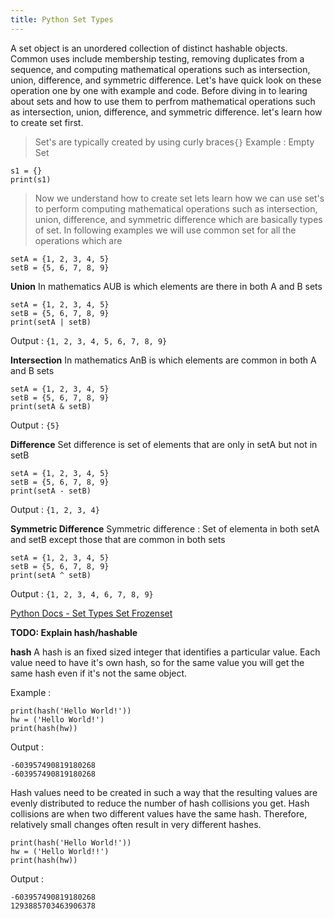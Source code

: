 ```yaml
---
title: Python Set Types
---
```

A set object is an unordered collection of distinct hashable objects. Common uses include membership testing, removing duplicates from a sequence, and computing mathematical operations such as intersection, union, difference, and symmetric difference. Let's have quick look on these operation one by one with example and code.
Before diving in to learing about sets and how to use them to perfrom mathematical operations such as intersection, union, difference, and symmetric difference. let's learn how to create set first.

> Set's are typically created by using curly braces`{}`
  Example :
  Empty Set
  ```
  s1 = {}
  print(s1)    
  ```
> Now we understand how to create set lets learn how we can use set's to perform computing mathematical operations such as intersection, union, difference, and symmetric difference which are basically types of set.
> In following examples we will use common set for all the operations which are 
```
setA = {1, 2, 3, 4, 5}
setB = {5, 6, 7, 8, 9}
```
**Union**
In mathematics AUB is which elements are there in both A and B sets

```
setA = {1, 2, 3, 4, 5}
setB = {5, 6, 7, 8, 9}
print(setA | setB)
```
Output :
`{1, 2, 3, 4, 5, 6, 7, 8, 9}`

**Intersection**
In mathematics AnB is which elements are common in both A and B sets

```
setA = {1, 2, 3, 4, 5}
setB = {5, 6, 7, 8, 9}
print(setA & setB)
```
Output :
`{5}`

**Difference**
Set difference is set of elements that are only in setA but not in setB
```
setA = {1, 2, 3, 4, 5}
setB = {5, 6, 7, 8, 9}
print(setA - setB)
```
Output :
`{1, 2, 3, 4}`

**Symmetric Difference**
Symmetric difference : Set of elementa in both setA and setB except those that are common in both sets

```
setA = {1, 2, 3, 4, 5}
setB = {5, 6, 7, 8, 9}
print(setA ^ setB)
```
Output :
`{1, 2, 3, 4, 6, 7, 8, 9}`


<a href='https://docs.python.org/3/library/stdtypes.html#set-types-set-frozenset' target='_blank' rel='nofollow'>Python Docs - Set Types Set Frozenset</a>

**TODO: Explain hash/hashable**

**hash**
A hash is an fixed sized integer that identifies a particular value. Each value need to have it's own hash, so for the same value you will get the same hash even if it's not the same object.

Example :
```
print(hash('Hello World!'))
hw = ('Hello World!')
print(hash(hw))
```
Output :
```
-603957490819180268
-603957490819180268
```
Hash values need to be created in such a way that the resulting values are evenly distributed to reduce the number of hash collisions you get. Hash collisions are when two different values have the same hash. Therefore, relatively small changes often result in very different hashes.

```
print(hash('Hello World!'))
hw = ('Hello World!!')
print(hash(hw))
```
Output :
```
-603957490819180268
1293885703463906378
```
